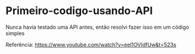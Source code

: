 # Primeiro-codigo-usando-API
Nunca havia testado uma API antes, então resolvi fazer isso em um código simples

Referência:  https://www.youtube.com/watch?v=eel1OVIdfUw&t=523s
